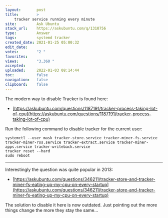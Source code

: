 ```yaml
---
layout:       post
title:        >
    tracker service running every minute
site:         Ask Ubuntu
stack_url:    https://askubuntu.com/q/1310756
type:         Answer
tags:         systemd tracker
created_date: 2021-01-25 05:00:32
edit_date:    
votes:        "2 "
favorites:    
views:        "3,360 "
accepted:     
uploaded:     2022-01-03 08:14:44
toc:          false
navigation:   false
clipboard:    false
---
```


The modern way to disable Tracker is found here:

- [https://askubuntu.com/questions/1187191/tracker-process-taking-lot-of-cpu](https://askubuntu.com/questions/1187191/tracker-process-taking-lot-of-cpu)

Run the following command to disable tracker for the current user:

``` 
systemctl --user mask tracker-store.service tracker-miner-fs.service tracker-miner-rss.service tracker-extract.service tracker-miner-apps.service tracker-writeback.service
tracker reset --hard
sudo reboot
```


----------


Interestingly the question was quite popular in 2013:

- [https://askubuntu.com/questions/346211/tracker-store-and-tracker-miner-fs-eating-up-my-cpu-on-every-startup](https://askubuntu.com/questions/346211/tracker-store-and-tracker-miner-fs-eating-up-my-cpu-on-every-startup)

The solution to disable it here is now outdated. Just pointing out the more things change the more they stay the same...

